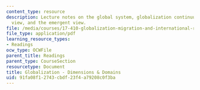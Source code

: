 ```yaml
---
content_type: resource
description: Lecture notes on the global system, globalization continuum, the conventional
  view, and the emergent view.
file: /media/courses/17-410-globalization-migration-and-international-relations-spring-2006/91fa08f12743cbdf23f4a79208c0f3ba_wk2_highlights.pdf
file_type: application/pdf
learning_resource_types:
- Readings
ocw_type: OCWFile
parent_title: Readings
parent_type: CourseSection
resourcetype: Document
title: Globalization - Dimensions & Domains
uid: 91fa08f1-2743-cbdf-23f4-a79208c0f3ba
---
```

